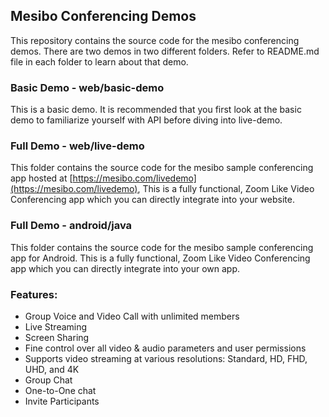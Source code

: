 ## Mesibo Conferencing Demos
This repository contains the source code for the mesibo conferencing demos. There are two demos in two different folders. Refer to README.md file in each folder to learn about that demo.

### Basic Demo - web/basic-demo
This is a basic demo. It is recommended that you first look at the basic demo to familiarize yourself with API before diving into live-demo.

### Full Demo - web/live-demo
This folder contains the source code for the mesibo sample conferencing app hosted at [https://mesibo.com/livedemo](https://mesibo.com/livedemo), This is a fully functional, Zoom Like Video Conferencing app which you can directly integrate into your website.

### Full Demo - android/java
This folder contains the source code for the mesibo sample conferencing app for Android. This is a fully functional, Zoom Like Video Conferencing app which you can directly integrate into your own app.


### Features:
- Group Voice and Video Call with unlimited members
- Live Streaming
- Screen Sharing
- Fine control over all video & audio parameters and user permissions
- Supports video streaming at various resolutions: Standard, HD, FHD, UHD, and 4K
- Group Chat
- One-to-One chat
- Invite Participants

